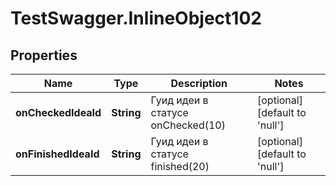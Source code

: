 # TestSwagger.InlineObject102

## Properties

Name | Type | Description | Notes
------------ | ------------- | ------------- | -------------
**onCheckedIdeaId** | **String** | Гуид идеи в статусе onChecked(10) | [optional] [default to &#39;null&#39;]
**onFinishedIdeaId** | **String** | Гуид идеи в статусе finished(20) | [optional] [default to &#39;null&#39;]


